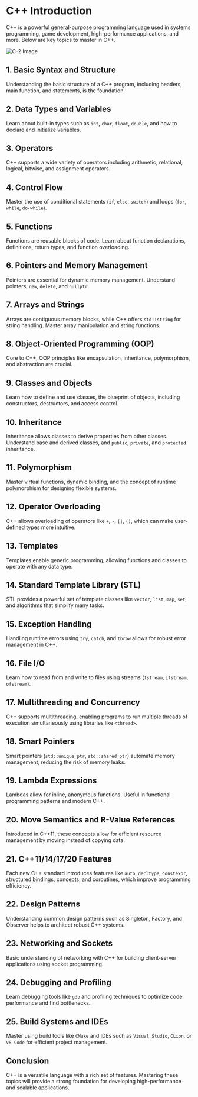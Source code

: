 # C++ Introduction

C++ is a powerful general-purpose programming language used in systems programming, game development, high-performance applications, and more. Below are key topics to master in C++.

![C-2 Image](C-2.avif)

## 1. **Basic Syntax and Structure**
   Understanding the basic structure of a C++ program, including headers, main function, and statements, is the foundation.
   
## 2. **Data Types and Variables**
   Learn about built-in types such as `int`, `char`, `float`, `double`, and how to declare and initialize variables.
   
## 3. **Operators**
   C++ supports a wide variety of operators including arithmetic, relational, logical, bitwise, and assignment operators.

## 4. **Control Flow**
   Master the use of conditional statements (`if`, `else`, `switch`) and loops (`for`, `while`, `do-while`).

## 5. **Functions**
   Functions are reusable blocks of code. Learn about function declarations, definitions, return types, and function overloading.

## 6. **Pointers and Memory Management**
   Pointers are essential for dynamic memory management. Understand pointers, `new`, `delete`, and `nullptr`.

## 7. **Arrays and Strings**
   Arrays are contiguous memory blocks, while C++ offers `std::string` for string handling. Master array manipulation and string functions.

## 8. **Object-Oriented Programming (OOP)**
   Core to C++, OOP principles like encapsulation, inheritance, polymorphism, and abstraction are crucial.

## 9. **Classes and Objects**
   Learn how to define and use classes, the blueprint of objects, including constructors, destructors, and access control.

## 10. **Inheritance**
   Inheritance allows classes to derive properties from other classes. Understand base and derived classes, and `public`, `private`, and `protected` inheritance.

## 11. **Polymorphism**
   Master virtual functions, dynamic binding, and the concept of runtime polymorphism for designing flexible systems.

## 12. **Operator Overloading**
   C++ allows overloading of operators like `+`, `-`, `[]`, `()`, which can make user-defined types more intuitive.

## 13. **Templates**
   Templates enable generic programming, allowing functions and classes to operate with any data type.

## 14. **Standard Template Library (STL)**
   STL provides a powerful set of template classes like `vector`, `list`, `map`, `set`, and algorithms that simplify many tasks.

## 15. **Exception Handling**
   Handling runtime errors using `try`, `catch`, and `throw` allows for robust error management in C++.

## 16. **File I/O**
   Learn how to read from and write to files using streams (`fstream`, `ifstream`, `ofstream`).

## 17. **Multithreading and Concurrency**
   C++ supports multithreading, enabling programs to run multiple threads of execution simultaneously using libraries like `<thread>`.

## 18. **Smart Pointers**
   Smart pointers (`std::unique_ptr`, `std::shared_ptr`) automate memory management, reducing the risk of memory leaks.

## 19. **Lambda Expressions**
   Lambdas allow for inline, anonymous functions. Useful in functional programming patterns and modern C++.

## 20. **Move Semantics and R-Value References**
   Introduced in C++11, these concepts allow for efficient resource management by moving instead of copying data.

## 21. **C++11/14/17/20 Features**
   Each new C++ standard introduces features like `auto`, `decltype`, `constexpr`, structured bindings, concepts, and coroutines, which improve programming efficiency.

## 22. **Design Patterns**
   Understanding common design patterns such as Singleton, Factory, and Observer helps to architect robust C++ systems.

## 23. **Networking and Sockets**
   Basic understanding of networking with C++ for building client-server applications using socket programming.

## 24. **Debugging and Profiling**
   Learn debugging tools like `gdb` and profiling techniques to optimize code performance and find bottlenecks.

## 25. **Build Systems and IDEs**
   Master using build tools like `CMake` and IDEs such as `Visual Studio`, `CLion`, or `VS Code` for efficient project management.

## Conclusion
C++ is a versatile language with a rich set of features. Mastering these topics will provide a strong foundation for developing high-performance and scalable applications.
